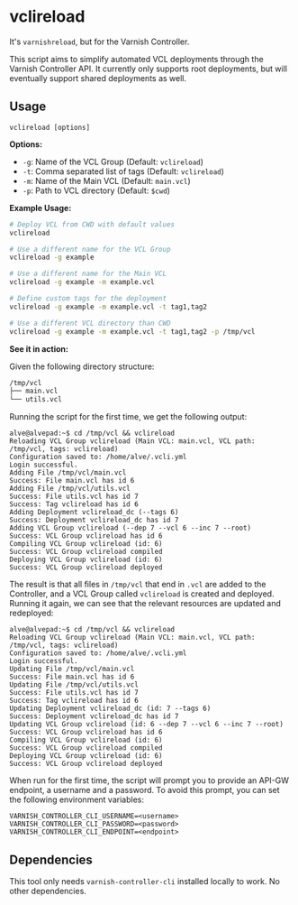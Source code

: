 # vclireload

It's `varnishreload`, but for the Varnish Controller.

This script aims to simplify automated VCL deployments through the Varnish Controller API. It currently only supports root deployments, but will eventually support shared deployments as well.

## Usage

```
vclireload [options]
```

**Options:**

- `-g`: Name of the VCL Group (Default: `vclireload`)
- `-t`: Comma separated list of tags (Default: `vclireload`)
- `-m`: Name of the Main VCL (Default: `main.vcl`)
- `-p`: Path to VCL directory (Default: `$cwd`)

**Example Usage:**

```sh
# Deploy VCL from CWD with default values
vclireload

# Use a different name for the VCL Group
vclireload -g example

# Use a different name for the Main VCL
vclireload -g example -m example.vcl

# Define custom tags for the deployment
vclireload -g example -m example.vcl -t tag1,tag2

# Use a different VCL directory than CWD
vclireload -g example -m example.vcl -t tag1,tag2 -p /tmp/vcl
```

**See it in action:**

Given the following directory structure:
```sh
/tmp/vcl
├── main.vcl
└── utils.vcl
```

Running the script for the first time, we get the following output:
```
alve@alvepad:~$ cd /tmp/vcl && vclireload
Reloading VCL Group vclireload (Main VCL: main.vcl, VCL path: /tmp/vcl, tags: vclireload)
Configuration saved to: /home/alve/.vcli.yml
Login successful.
Adding File /tmp/vcl/main.vcl
Success: File main.vcl has id 6
Adding File /tmp/vcl/utils.vcl
Success: File utils.vcl has id 7
Success: Tag vclireload has id 6
Adding Deployment vclireload_dc (--tags 6)
Success: Deployment vclireload_dc has id 7
Adding VCL Group vclireload (--dep 7 --vcl 6 --inc 7 --root)
Success: VCL Group vclireload has id 6
Compiling VCL Group vclireload (id: 6)
Success: VCL Group vclireload compiled
Deploying VCL Group vclireload (id: 6)
Success: VCL Group vclireload deployed
```

The result is that all files in `/tmp/vcl` that end in `.vcl` are added to the Controller, and a VCL Group called `vclireload` is created and deployed. Running it again, we can see that the relevant resources are updated and redeployed:

```
alve@alvepad:~$ cd /tmp/vcl && vclireload
Reloading VCL Group vclireload (Main VCL: main.vcl, VCL path: /tmp/vcl, tags: vclireload)
Configuration saved to: /home/alve/.vcli.yml
Login successful.
Updating File /tmp/vcl/main.vcl
Success: File main.vcl has id 6
Updating File /tmp/vcl/utils.vcl
Success: File utils.vcl has id 7
Success: Tag vclireload has id 6
Updating Deployment vclireload_dc (id: 7 --tags 6)
Success: Deployment vclireload_dc has id 7
Updating VCL Group vclireload (id: 6 --dep 7 --vcl 6 --inc 7 --root)
Success: VCL Group vclireload has id 6
Compiling VCL Group vclireload (id: 6)
Success: VCL Group vclireload compiled
Deploying VCL Group vclireload (id: 6)
Success: VCL Group vclireload deployed
```

When run for the first time, the script will prompt you to provide an API-GW endpoint, a username and a password. To avoid this prompt, you can set the following environment variables:
```
VARNISH_CONTROLLER_CLI_USERNAME=<username>
VARNISH_CONTROLLER_CLI_PASSWORD=<password>
VARNISH_CONTROLLER_CLI_ENDPOINT=<endpoint>
```
## Dependencies

This tool only needs `varnish-controller-cli` installed locally to work. No other dependencies.
